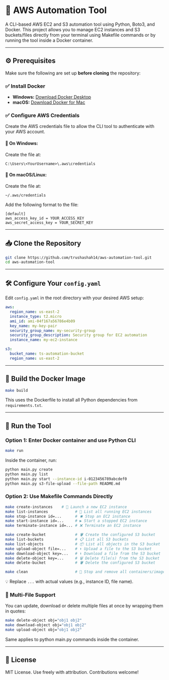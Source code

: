 # 🚀 AWS Automation Tool

A CLI-based AWS EC2 and S3 automation tool using Python, Boto3, and Docker. This project allows you to manage EC2 instances and S3 buckets/files directly from your terminal using Makefile commands or by running the tool inside a Docker container.

---

## ⚙️ Prerequisites

Make sure the following are set up **before cloning** the repository:

### ✅ Install Docker

- **Windows:** [Download Docker Desktop](https://www.docker.com/products/docker-desktop/)
- **macOS:** [Download Docker for Mac](https://www.docker.com/products/docker-desktop/)

### ✅ Configure AWS Credentials

Create the AWS credentials file to allow the CLI tool to authenticate with your AWS account.

#### 🔐 On Windows:

Create the file at:

```
C:\Users\<YourUsername>\.aws\credentials
```

#### 🔐 On macOS/Linux:

Create the file at:

```
~/.aws/credentials
```

Add the following format to the file:

```
[default]
aws_access_key_id = YOUR_ACCESS_KEY
aws_secret_access_key = YOUR_SECRET_KEY
```

---

## 📥 Clone the Repository

```bash
git clone https://github.com/trushashah14/aws-automation-tool.git
cd aws-automation-tool
```

---

## 🛠️ Configure Your `config.yaml`

Edit `config.yaml` in the root directory with your desired AWS setup:

```yaml
aws:
  region_name: us-east-2
  instance_type: t2.micro
  ami_id: ami-04f167a56786e4b09
  key_name: my-key-pair
  security_group_name: my-security-group
  security_group_description: Security group for EC2 automation
  instance_name: my-ec2-instance

s3:
  bucket_name: ts-automation-bucket
  region_name: us-east-2
```

---

## 🧱 Build the Docker Image

```bash
make build
```

This uses the Dockerfile to install all Python dependencies from `requirements.txt`.

---

## 🚀 Run the Tool

### Option 1: Enter Docker container and use Python CLI

```bash
make run
```

Inside the container, run:

```bash
python main.py create
python main.py list
python main.py start --instance-id i-0123456789abcdef0
python main.py s3-file-upload --file-path README.md
```

### Option 2: Use Makefile Commands Directly

```bash
make create-instances    # 🚀 Launch a new EC2 instance
make list-instances            # 📄 List all running EC2 instances
make stop-instance id=...      # ⏹️ Stop an EC2 instance
make start-instance id=...     # ▶️ Start a stopped EC2 instance
make terminate-instance id=... # ❌ Terminate an EC2 instance

make create-bucket             # 🪣 Create the configured S3 bucket
make list-buckets              # 📋 List all S3 buckets
make list-objects              # 📦 List all objects in the S3 bucket
make upload-object file=...    # ⬆️ Upload a file to the S3 bucket
make download-object key=...   # ⬇️ Download a file from the S3 bucket
make delete-object key=...     # 🗑️ Delete file(s) from the S3 bucket
make delete-bucket             # 🪣 Delete the configured S3 bucket

make clean                     # 🧹 Stop and remove all containers/images
```
💡 Replace `...` with actual values (e.g., instance ID, file name).

### 🔁 Multi-File Support
You can update,  download or delete multiple files at once by wrapping them in quotes:

```bash
make delete-object obj="obj1 obj2"
make download-object obj="obj1 obj2"
make upload-object obj="obj1 obj2"
```
Same applies to python main.py commands inside the container.

---

## 📃 License

MIT License. Use freely with attribution. Contributions welcome!

